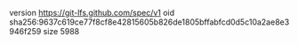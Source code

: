 version https://git-lfs.github.com/spec/v1
oid sha256:9637c619ce77f8cf8e42815605b826de1805bffabfcd0d5c10a2ae8e3946f259
size 5988
